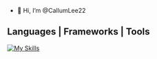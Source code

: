 - 👋 Hi, I’m @CallumLee22

<h2 allign="center">Languages | Frameworks | Tools</h2>

[![My Skills](https://skillicons.dev/icons?i=html,css,github,git,python,flask,ts,react,nextjs)](https://skillicons.dev)

<!---
CallumLee22/CallumLee22 is a ✨ special ✨ repository because its `README.md` (this file) appears on your GitHub profile.
You can click the Preview link to take a look at your changes.
--->
